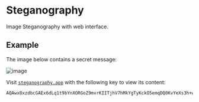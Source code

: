 # Steganography

Image Steganography with web interface.

## Example

The image below contains a secret message:

![image](https://user-images.githubusercontent.com/56021306/196000250-da01bb5c-a8da-46f7-90ba-c28dafbcf372.png)

Visit [`steganography.app`](https://steganography.app/codec/decode) with the following key to view its content:

 ```
 AQAwx8xzdbcGAEx6dLq1t9bYnXORGoZ9mvrKIITjhV7hMkYgTyKckO5emqDQ0KvYeXs3h+wz
 ```

